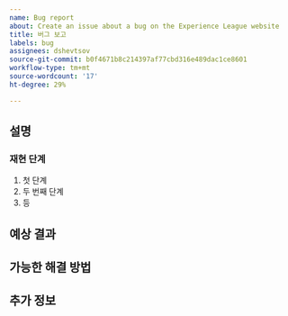 ```yaml
---
name: Bug report
about: Create an issue about a bug on the Experience League website
title: 버그 보고
labels: bug
assignees: dshevtsov
source-git-commit: b0f4671b8c214397af77cbd316e489dac1ce8601
workflow-type: tm+mt
source-wordcount: '17'
ht-degree: 29%

---
```



## 설명

<!-- (REQUIRED) What is the issue or current behavior? -->

### 재현 단계

<!-- (OPTIONAL) What needs to be done to replicate this issue? You can provide your scenario in a Gist. -->

1. 첫 단계
1. 두 번째 단계
1. 등

## 예상 결과

<!-- (REQUIRED) What is the expected result or behavior after resolving this issue? -->

## 가능한 해결 방법

<!-- (OPTIONAL) What would a solution for this issue look like? -->

## 추가 정보

<!-- (OPTIONAL) What other information can you provide about this issue? -->

<!--
Thank you for taking the time to report this issue!
GitHub Issues in this repo should relate to this project's codebase.

Before submitting this issue, make sure you are complying with our Code of Conduct:
https://github.com/AdobeDocs/commerce-operations.en/blob/main/code-of-conduct.md

Issues that do not comply with our Code of Conduct or do not contain enough information may be closed at the maintainers' discretion.

Feel free to remove this section before creating this issue.
-->
